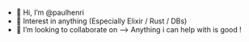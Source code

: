 - 👋 Hi, I’m @paulhenri
- 🌱 Interest in anything (Especially Elixir / Rust / DBs)
- 💞️ I’m looking to collaborate on --> Anything i can help with is good !
